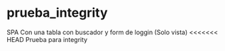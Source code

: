 # prueba_integrity
SPA Con una tabla con buscador y form de loggin (Solo vista)
<<<<<<< HEAD
Prueba para integrity 